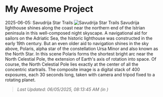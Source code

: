 # My Awesome Project

<!-- APOD Start -->
2025-06-05: Savudrija Star Trails
![Savudrija Star Trails](https://apod.nasa.gov/apod/image/2506/SavudrijaSTARTRAILS_Nadj1024.jpg)
Savudrija lighthouse shines along the coast near the northern end of the Istrian peninsula in this well-composed night skyscape. A navigational aid for sailors on the Adriatic Sea, the historic lighthouse was constructed in the early 19th century. But an even older aid to navigation shines in the sky above, Polaris, alpha star of the constellation Ursa Minor and also known as the North Star. In this scene Polaris forms the shortest bright arc near the North Celestial Pole, the extension of Earth's axis of rotation into space. Of course, the North Celestial Pole lies exactly at the center of all the concentric startrails. The composite image is a digital stack of 400 exposures, each 30 seconds long, taken with camera and tripod fixed to a rotating planet.
> _Last Updated: 06/05/2025, 08:13:45 AM (in )_
<!-- APOD End -->
